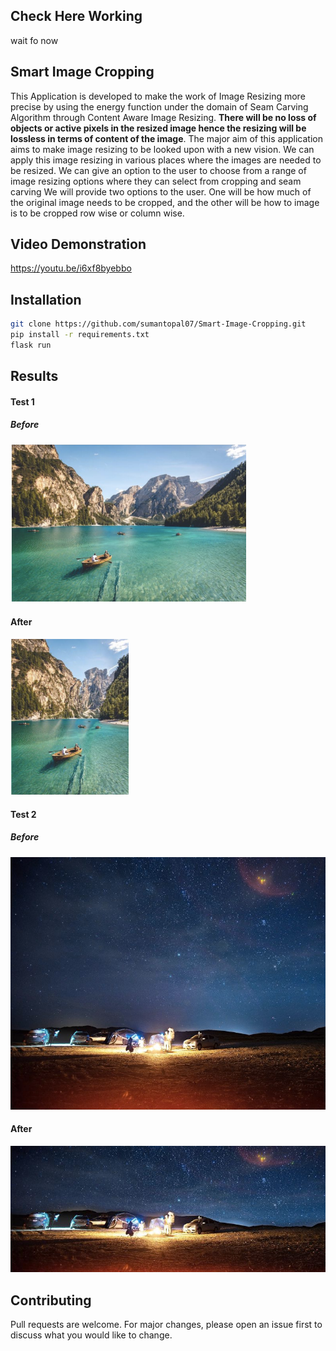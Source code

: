 
## Check Here Working

wait fo now

## Smart Image Cropping

This Application is developed to make the work of Image Resizing more precise by
using the energy function under the domain of Seam Carving Algorithm through
Content Aware Image Resizing. **There will be no loss of objects or active pixels
in the resized image hence the resizing will be lossless in terms of content of the
image**.
The major aim of this application aims to make image resizing to be looked upon
with a new vision. We can apply this image resizing in various places where the
images are needed to be resized. We can give an option to the user to choose
from a range of image resizing options where they can select from cropping and
seam carving
We will provide two options to the user. One will be how much of the original
image needs to be cropped, and the other will be how to image is to be cropped row wise or column wise.

## Video Demonstration 

https://youtu.be/i6xf8byebbo  


## Installation

```bash
git clone https://github.com/sumantopal07/Smart-Image-Cropping.git  
pip install -r requirements.txt 
flask run
```


## Results

#### Test 1
##### Before  
![](Screenshots/x1.png) 

#### After  
![](Screenshots/x2.png)

#### Test 2
##### Before  
![](Screenshots/x3.png) 

#### After  
![](Screenshots/x4.png)





## Contributing
Pull requests are welcome. For major changes, please open an issue first to discuss what you would like to change.
